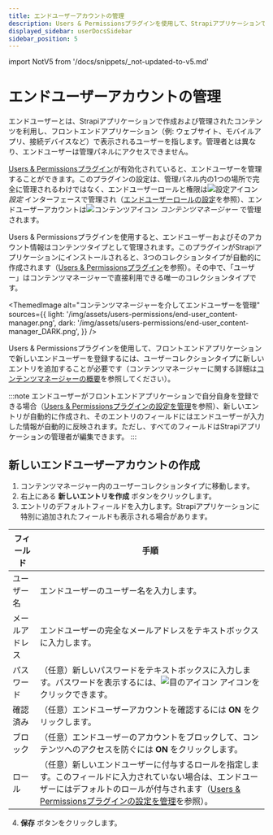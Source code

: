 ```yaml
---
title: エンドユーザーアカウントの管理
description: Users & Permissionsプラグインを使用して、Strapiアプリケーションで作成および管理されたコンテンツをフロントエンドアプリケーションで利用するエンドユーザーを管理できます。
displayed_sidebar: userDocsSidebar
sidebar_position: 5
---
```


import NotV5 from '/docs/snippets/_not-updated-to-v5.md'

# エンドユーザーアカウントの管理

エンドユーザーとは、Strapiアプリケーションで作成および管理されたコンテンツを利用し、フロントエンドアプリケーション（例: ウェブサイト、モバイルアプリ、接続デバイスなど）で表示されるユーザーを指します。管理者とは異なり、エンドユーザーは管理パネルにアクセスできません。

[Users & Permissionsプラグイン](../plugins/strapi-plugins.md#users-permissions-plugin)が有効化されていると、エンドユーザーを管理することができます。このプラグインの設定は、管理パネル内の1つの場所で完全に管理されるわけではなく、エンドユーザーロールと権限は![設定アイコン](/img/assets/icons/v5/Cog.svg) _設定_ インターフェースで管理され（[エンドユーザーロールの設定](../users-roles-permissions/configuring-end-users-roles.md)を参照）、エンドユーザーアカウントは![コンテンツアイコン](/img/assets/icons/v5/Feather.svg) _コンテンツマネージャー_ で管理されます。

Users & Permissionsプラグインを使用すると、エンドユーザーおよびそのアカウント情報はコンテンツタイプとして管理されます。このプラグインがStrapiアプリケーションにインストールされると、3つのコレクションタイプが自動的に作成されます（[Users & Permissionsプラグイン](../plugins/strapi-plugins.md#users-permissions-plugin)を参照）。その中で、「ユーザー」はコンテンツマネージャーで直接利用できる唯一のコレクションタイプです。

<ThemedImage
  alt="コンテンツマネージャーを介してエンドユーザーを管理"
  sources={{
    light: '/img/assets/users-permissions/end-user_content-manager.png',
    dark: '/img/assets/users-permissions/end-user_content-manager_DARK.png',
  }}
/>

Users & Permissionsプラグインを使用して、フロントエンドアプリケーションで新しいエンドユーザーを登録するには、ユーザーコレクションタイプに新しいエントリを追加することが必要です（コンテンツマネージャーに関する詳細は[コンテンツマネージャーの概要](/user-docs/content-manager)を参照してください）。

:::note
エンドユーザーがフロントエンドアプリケーションで自分自身を登録できる場合（[Users & Permissionsプラグインの設定を管理](../settings/configuring-users-permissions-plugin-settings.md)を参照）、新しいエントリが自動的に作成され、そのエントリのフィールドにはエンドユーザーが入力した情報が自動的に反映されます。ただし、すべてのフィールドはStrapiアプリケーションの管理者が編集できます。
:::

## 新しいエンドユーザーアカウントの作成

1. コンテンツマネージャー内のユーザーコレクションタイプに移動します。
2. 右上にある **新しいエントリを作成** ボタンをクリックします。
3. エントリのデフォルトフィールドを入力します。Strapiアプリケーションに特別に追加されたフィールドも表示される場合があります。

| フィールド    | 手順                                                                 |
| ------------ | ------------------------------------------------------------------ |
| ユーザー名    | エンドユーザーのユーザー名を入力します。                                    |
| メールアドレス | エンドユーザーの完全なメールアドレスをテキストボックスに入力します。                    |
| パスワード    | （任意）新しいパスワードをテキストボックスに入力します。パスワードを表示するには、![目のアイコン](/img/assets/icons/v5/Eye.svg) アイコンをクリックできます。 |
| 確認済み     | （任意）エンドユーザーアカウントを確認するには **ON** をクリックします。                  |
| ブロック      | （任意）エンドユーザーのアカウントをブロックして、コンテンツへのアクセスを防ぐには **ON** をクリックします。 |
| ロール       | （任意）新しいエンドユーザーに付与するロールを指定します。このフィールドに入力されていない場合は、エンドユーザーにはデフォルトのロールが付与されます（[Users & Permissionsプラグインの設定を管理](../settings/configuring-users-permissions-plugin-settings.md)を参照）。 |

4. **保存** ボタンをクリックします。
